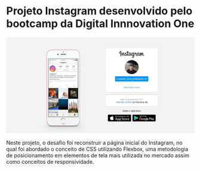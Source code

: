 # Projeto Instagram desenvolvido pelo bootcamp da Digital Innnovation One

![Tela criada](img/instagram.jpg)

Neste projeto, o desafio foi reconstruir a página inicial do Instagram, no qual foi abordado o conceito de CSS utilizando Flexbox, uma metodologia de 
posicionamento em elementos de tela mais utilizada no mercado assim como conceitos de responsividade.
